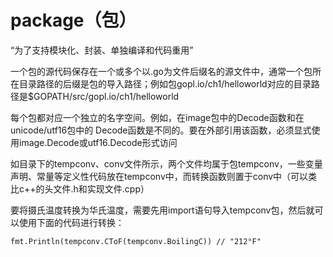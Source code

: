 # package（包）
“为了支持模块化、封装、单独编译和代码重用”

一个包的源代码保存在一个或多个以.go为文件后缀名的源文件中，通常一个包所在目录路径的后缀是包的导入路径；例如包gopl.io/ch1/helloworld对应的目录路径是$GOPATH/src/gopl.io/ch1/helloworld

每个包都对应一个独立的名字空间。例如，在image包中的Decode函数和在unicode/utf16包中的 Decode函数是不同的。要在外部引用该函数，必须显式使用image.Decode或utf16.Decode形式访问

如目录下的tempconv、conv文件所示，两个文件均属于包tempconv，一些变量声明、常量等定义性代码放在tempconv中，而转换函数则置于conv中（可以类比c++的头文件.h和实现文件.cpp）

要将摄氏温度转换为华氏温度，需要先用import语句导入tempconv包，然后就可以使用下面的代码进行转换：
```
fmt.Println(tempconv.CToF(tempconv.BoilingC)) // "212°F"
```